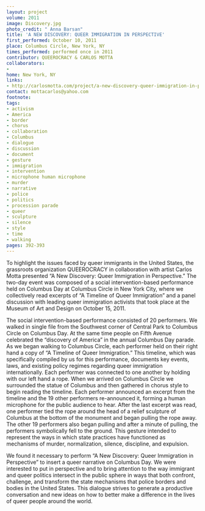 ```yaml
---
layout: project
volume: 2011
image: Discovery.jpg
photo_credit: " Anna Barsan"
title: 'A NEW DISCOVERY: QUEER IMMIGRATION IN PERSPECTIVE'
first_performed: October 10, 2011
place: Columbus Circle, New York, NY
times_performed: performed once in 2011
contributor: QUEEROCRACY & CARLOS MOTTA
collaborators:
- 
home: New York, NY
links:
- http://carlosmotta.com/project/a-new-discovery-queer-immigration-in-perspective
contact: mottacarlos@yahoo.com
footnote: 
tags:
- activism
- America
- border
- chorus
- collaboration
- Columbus
- dialogue
- discussion
- document
- gesture
- immigration
- intervention
- microphone human microphone
- murder
- narrative
- police
- politics
- procession parade
- queer
- sculpture
- silence
- style
- time
- walking
pages: 392-393
---
```


To highlight the issues faced by queer immigrants in the United States, the grassroots organization QUEEROCRACY in collaboration with artist Carlos Motta presented “A New Discovery: Queer Immigration in Perspective.” The two-day event was composed of a social intervention-based performance held on Columbus Day at Columbus Circle in New York City, where we collectively read excerpts of “A Timeline of Queer Immigration” and a panel discussion with leading queer immigration activists that took place at the Museum of Art and Design on October 15, 2011. 

The social intervention-based performance consisted of 20 performers. We walked in single file from the Southwest corner of Central Park to Columbus Circle on Columbus Day. At the same time people on Fifth Avenue celebrated the “discovery of America” in the annual Columbus Day parade. As we began walking to Columbus Circle, each performer held on their right hand a copy of “A Timeline of Queer Immigration.” This timeline, which was specifically compiled by us for this performance, documents key events, laws, and existing policy regimes regarding queer immigration internationally. Each performer was connected to one another by holding with our left hand a rope. When we arrived on Columbus Circle we surrounded the statue of Columbus and then gathered in chorus style to begin reading the timeline. Each performer announced an excerpt from the timeline and the 19 other performers re-announced it, forming a human microphone for the public audience to hear. After the last excerpt was read, one performer tied the rope around the head of a relief sculpture of Columbus at the bottom of the monument and began pulling the rope away. The other 19 performers also began pulling and after a minute of pulling, the performers symbolically fell to the ground. This gesture intended to represent the ways in which state practices have functioned as mechanisms of murder, normalization, silence, discipline, and expulsion. 

We found it necessary to perform “A New Discovery: Queer Immigration in Perspective” to insert a queer narrative on Columbus Day. We were interested to put in perspective and to bring attention to the way immigrant and queer politics intersect in the public sphere in ways that both confront, challenge, and transform the state mechanisms that police borders and bodies in the United States. This dialogue strives to generate a productive conversation and new ideas on how to better make a difference in the lives of queer people around the world.
